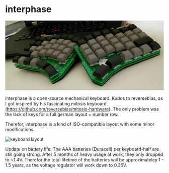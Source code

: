 # interphase

![keyboard picture](yt2j71jr8lw01.jpg?raw=true "layout")

interphase is a open-source mechanical keyboard.
Kudos to reversebias, as I got inspired by his fascinating mitosis keyboard (https://github.com/reversebias/mitosis-hardware).
The only problem was the lack of keys for a full german layout + number row.

Therefor, interphase is a kind of ISO-compatible layout with some minor modifications.

![keyboard layout](layout.png?raw=true "layout")

Update on battery life: The AAA batteries (Duracell) per keyboard-half are still going strong. After 5 months of heavy usage at work, they only dropped to ~1.4V. Therefor the total lifetime of the batteries will be approximateley 1 - 1.5 years, as the voltage regulator will work down to 0.35V.
